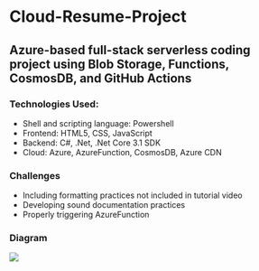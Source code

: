 # Cloud-Resume-Project
## Azure-based full-stack serverless coding project using Blob Storage, Functions, CosmosDB, and GitHub Actions ##
### Technologies Used:
- Shell and scripting language: Powershell
- Frontend: HTML5, CSS, JavaScript
- Backend: C#, .Net, .Net Core 3.1 SDK
- Cloud: Azure, AzureFunction, CosmosDB, Azure CDN

### Challenges
- Including formatting practices not included in tutorial video
- Developing sound documentation practices
- Properly triggering AzureFunction

### Diagram

<img src="C:\Users\jason\desktop\projects\cloud-resume-project\frontend\images\CRPDiagram.png">

